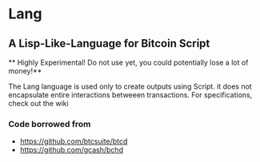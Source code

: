 # Lang
## A Lisp-Like-Language for Bitcoin Script

** Highly Experimental! Do not use yet, you could potentially lose a lot of money!**

The Lang language is used only to create outputs using Script. it does not encapsulate entire interactions betweeen transactions.
For specifications, check out the wiki 

### Code borrowed from
- https://github.com/btcsuite/btcd
- https://github.com/gcash/bchd
